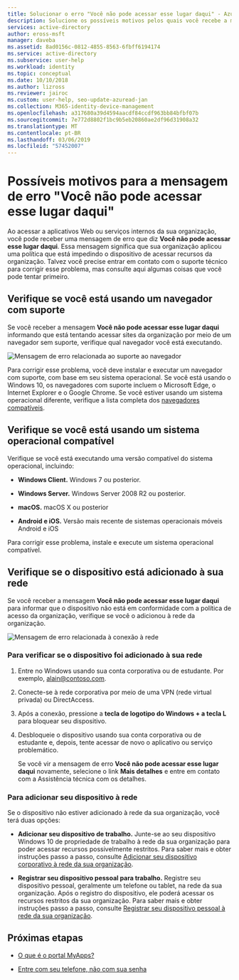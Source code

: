 ```yaml
---
title: Solucionar o erro "Você não pode acessar esse lugar daqui" - Azure Active Directory | Microsoft Docs
description: Solucione os possíveis motivos pelos quais você recebe a mensagem de erro "Você não pode acessar esse lugar daqui".
services: active-directory
author: eross-msft
manager: daveba
ms.assetid: 8ad0156c-0812-4855-8563-6fbff6194174
ms.service: active-directory
ms.subservice: user-help
ms.workload: identity
ms.topic: conceptual
ms.date: 10/10/2018
ms.author: lizross
ms.reviewer: jairoc
ms.custom: user-help, seo-update-azuread-jan
ms.collection: M365-identity-device-management
ms.openlocfilehash: a317680a39d4594aacdf84ccdf963bb84bfbf07b
ms.sourcegitcommit: 7e772d8802f1bc9b5eb20860ae2df96d31908a32
ms.translationtype: MT
ms.contentlocale: pt-BR
ms.lasthandoff: 03/06/2019
ms.locfileid: "57452007"
---
```

# <a name="potential-reasons-for-the-you-cant-get-there-from-here-error-message"></a>Possíveis motivos para a mensagem de erro "Você não pode acessar esse lugar daqui"
Ao acessar a aplicativos Web ou serviços internos da sua organização, você pode receber uma mensagem de erro que diz **Você não pode acessar esse lugar daqui**. Essa mensagem significa que sua organização aplicou uma política que está impedindo o dispositivo de acessar recursos da organização. Talvez você precise entrar em contato com o suporte técnico para corrigir esse problema, mas consulte aqui algumas coisas que você pode tentar primeiro.

## <a name="make-sure-youre-using-a-supported-browser"></a>Verifique se você está usando um navegador com suporte
Se você receber a mensagem **Você não pode acessar esse lugar daqui** informando que está tentando acessar sites da organização por meio de um navegador sem suporte, verifique qual navegador você está executando.

![Mensagem de erro relacionada ao suporte ao navegador](media/user-help-device-remediation/browser-version.png)

Para corrigir esse problema, você deve instalar e executar um navegador com suporte, com base em seu sistema operacional. Se você está usando o Windows 10, os navegadores com suporte incluem o Microsoft Edge, o Internet Explorer e o Google Chrome. Se você estiver usando um sistema operacional diferente, verifique a lista completa dos [navegadores compatíveis](../conditional-access/technical-reference.md#supported-browsers).

## <a name="make-sure-youre-using-a-supported-operating-system"></a>Verifique se você está usando um sistema operacional compatível
Verifique se você está executando uma versão compatível do sistema operacional, incluindo:

- **Windows Client.** Windows 7 ou posterior.

- **Windows Server.** Windows Server 2008 R2 ou posterior.

- **macOS.** macOS X ou posterior

- **Android e iOS.** Versão mais recente de sistemas operacionais móveis Android e iOS

Para corrigir esse problema, instale e execute um sistema operacional compatível.

## <a name="make-sure-your-device-is-joined-to-your-network"></a>Verifique se o dispositivo está adicionado à sua rede
Se você receber a mensagem **Você não pode acessar esse lugar daqui** para informar que o dispositivo não está em conformidade com a política de acesso da organização, verifique se você o adicionou à rede da organização.

![Mensagem de erro relacionada à conexão à rede](media/user-help-device-remediation/network-version.png)

### <a name="to-check-whether-your-device-is-joined-to-your-network"></a>Para verificar se o dispositivo foi adicionado à sua rede
1. Entre no Windows usando sua conta corporativa ou de estudante. Por exemplo, alain@contoso.com.

2. Conecte-se à rede corporativa por meio de uma VPN (rede virtual privada) ou DirectAccess.

3. Após a conexão, pressione a **tecla de logotipo do Windows + a tecla L** para bloquear seu dispositivo.

4. Desbloqueie o dispositivo usando sua conta corporativa ou de estudante e, depois, tente acessar de novo o aplicativo ou serviço problemático.

    Se você vir a mensagem de erro **Você não pode acessar esse lugar daqui** novamente, selecione o link **Mais detalhes** e entre em contato com a Assistência técnica com os detalhes.

### <a name="to-join-your-device-to-your-network"></a>Para adicionar seu dispositivo à rede
Se o dispositivo não estiver adicionado à rede da sua organização, você terá duas opções:

- **Adicionar seu dispositivo de trabalho.** Junte-se ao seu dispositivo Windows 10 de propriedade de trabalho à rede da sua organização para poder acessar recursos possivelmente restritos. Para saber mais e obter instruções passo a passo, consulte [Adicionar seu dispositivo corporativo à rede da sua organização](user-help-join-device-on-network.md).

- **Registrar seu dispositivo pessoal para trabalho.** Registre seu dispositivo pessoal, geralmente um telefone ou tablet, na rede da sua organização. Após o registro do dispositivo, ele poderá acessar os recursos restritos da sua organização. Para saber mais e obter instruções passo a passo, consulte [Registrar seu dispositivo pessoal à rede da sua organização](user-help-register-device-on-network.md).

## <a name="next-steps"></a>Próximas etapas
- [O que é o portal MyApps?](active-directory-saas-access-panel-introduction.md)

- [Entre com seu telefone, não com sua senha](user-help-auth-app-sign-in.md)
